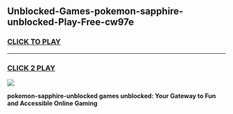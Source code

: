 
## Unblocked-Games-pokemon-sapphire-unblocked-Play-Free-cw97e
<h3>
<a href="https://premium76.site?title=pokemon-sapphire-unblocked&ref=20M">CLICK TO PLAY</a></h3>
<hr>

<h3>
<a href="https://premium76.site?title=pokemon-sapphire-unblocked&ref=20M">CLICK 2 PLAY</a>
  
</h3>

<a href="https://premium76.site?title=pokemon-sapphire-unblocked&ref=19M"><img src="https://clearcache.store/games.png"></a>


**pokemon-sapphire-unblocked games unblocked: Your Gateway to Fun and Accessible Online Gaming**
